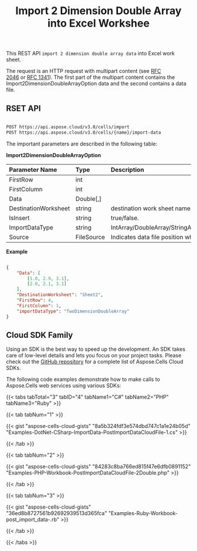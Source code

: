 ﻿---
title: Import 2 Dimension Double Array into Excel Workshee
second_title: Aspose.Cells Cloud Documen
linktitle: Import 2 dimension double arra
type: docs
url: /ar/import/2dimension-double-array/
aliases: [/import-2dimension-double-array-into-excel-worksheet/,/import-2dimension-double-array-into-worksheet/, /import-data/2dimension-double-array/]
keywords: Import 2 dimension double array data into Excel files
description: Aspose.Cells Cloud REST API support importing 2 dimension double array data into Excel files. SDK support kinds of development languages. They include Android, C#, Go, Java, NodeJS, Perl, PHP, Python, Ruby, and swift
weight: 20
---
This REST API `import 2 dimension double array data` into Excel work sheet.

The request is an HTTP request with multipart content (see [RFC 2046](http://tools.ietf.org/html/rfc2046#page-17) or [RFC 1341](http://www.w3.org/Protocols/rfc1341/7_2_Multipart.html)). The first part of the multipart content contains the Import2DimensionDoubleArrayOption data and the second contains a data file.

## RSET API

```bash

POST https://api.aspose.cloud/v3.0/cells/import
POST https://api.aspose.cloud/v3.0/cells/{name}/import-data

```
The important parameters are described in the following table:

**Import2DimensionDoubleArrayOption**

|Parameter Name|Type|Description|
|:- |:- |:- |
|FirstRow |int ||
|FirstColumn |int ||
|Data |Double[,]||
|DestinationWorksheet |string |destination work sheet name. |
|IsInsert |string |true/false. |
|ImportDataType |string |IntArray/DoubleArray/StringArray/TwoDimensionIntArray/TwoDimensionDoubleArray/TwoDimensionStringArray/BatchData/CSVData.|
|Source |FileSource |Indicates data file position when the BatchData parameter is null. |



**Example**

```json

{
    "Data": [
        [1.0, 2.9, 3.1],
        [2.0, 2.1, 3.1]
    ],
    "DestinationWorksheet": "Sheet2",
    "FirstRow": 4,
    "FirstColumn": 1,
    "importDataType": "TwoDimensionDoubleArray"
}

```

## Cloud SDK Family

Using an SDK is the best way to speed up the development. An SDK takes care of low-level details and lets you focus on your project tasks. Please check out the [GitHub repository](https://github.com/aspose-cells-cloud) for a complete list of Aspose.Cells Cloud SDKs.

The following code examples demonstrate how to make calls to Aspose.Cells web services using various SDKs:

{{< tabs tabTotal="3" tabID="4" tabName1="C#" tabName2="PHP" tabName3="Ruby" >}}

{{< tab tabNum="1" >}}

{{< gist "aspose-cells-cloud-gists" "8a5b324fdf3e574dbd747c1a1e24b05d" "Examples-DotNet-CSharp-ImportData-PostImportDataCloudFile-1.cs" >}}

{{< /tab >}}

{{< tab tabNum="2" >}}

{{< gist "aspose-cells-cloud-gists" "84283c8ba766ed815f47e6dfb0891152" "Examples-PHP-Workbook-PostImportDataCloudFile-2Double.php" >}}

{{< /tab >}}

{{< tab tabNum="3" >}}

{{< gist "aspose-cells-cloud-gists" "36ed8b8727561b92692939513d365fca" "Examples-Ruby-Workbook-post_import_data-.rb" >}}

{{< /tab >}}

{{< /tabs >}}




